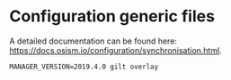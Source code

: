 # Configuration generic files

A detailed documentation can be found here: https://docs.osism.io/configuration/synchronisation.html.

```
MANAGER_VERSION=2019.4.0 gilt overlay
```
